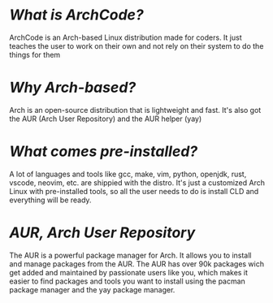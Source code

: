 # ***__What is ArchCode?__***
ArchCode is an Arch-based Linux distribution made for coders. It just teaches the user to work on their own and not rely on their system to do the things for them


# ***__Why Arch-based?__***
Arch is an open-source distribution that is lightweight and fast. It's also got the AUR (Arch User Repository) and the AUR helper (yay)

# ***__What comes pre-installed?__***
A lot of languages and tools like gcc, make, vim, python, openjdk, rust, vscode, neovim, etc. are shippied with the distro. It's just a customized Arch Linux with pre-installed tools, so all the user needs to do is install CLD and everything will be ready.

# ***__AUR, Arch User Repository__***
The AUR is a powerful package manager for Arch. It allows you to install and manage packages from the AUR. The AUR has over 90k packages wich get added and maintained by passionate users like you, which makes it easier to find packages and tools you want to install using the pacman package manager and the yay package manager. 
